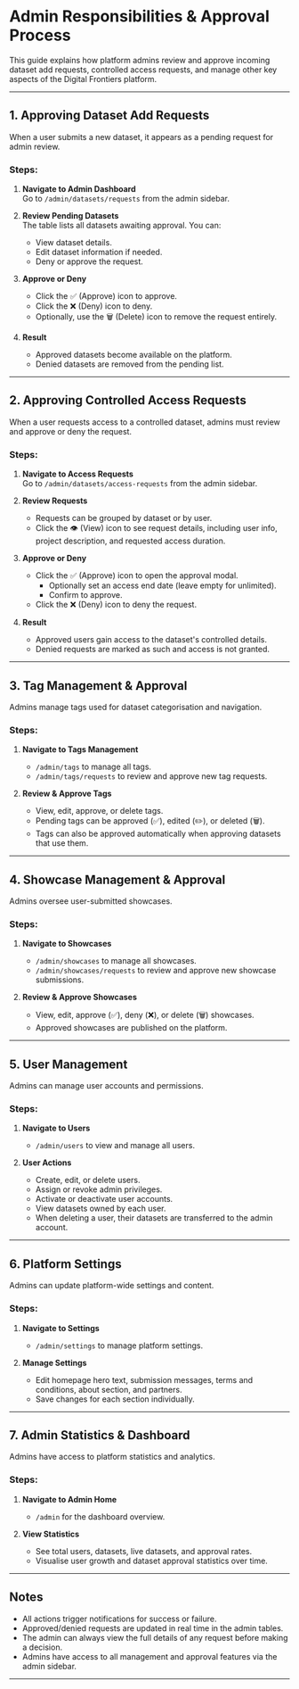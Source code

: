 # Admin Responsibilities & Approval Process

This guide explains how platform admins review and approve incoming dataset add requests, controlled access requests, and manage other key aspects of the Digital Frontiers platform.

---

## 1. Approving Dataset Add Requests

When a user submits a new dataset, it appears as a pending request for admin review.

### Steps:

1. **Navigate to Admin Dashboard**  
   Go to `/admin/datasets/requests` from the admin sidebar.

2. **Review Pending Datasets**  
   The table lists all datasets awaiting approval. You can:
   - View dataset details.
   - Edit dataset information if needed.
   - Deny or approve the request.

3. **Approve or Deny**  
   - Click the ✅ (Approve) icon to approve.
   - Click the ❌ (Deny) icon to deny.
   - Optionally, use the 🗑️ (Delete) icon to remove the request entirely.

4. **Result**  
   - Approved datasets become available on the platform.
   - Denied datasets are removed from the pending list.

---

## 2. Approving Controlled Access Requests

When a user requests access to a controlled dataset, admins must review and approve or deny the request.

### Steps:

1. **Navigate to Access Requests**  
   Go to `/admin/datasets/access-requests` from the admin sidebar.

2. **Review Requests**  
   - Requests can be grouped by dataset or by user.
   - Click the 👁️ (View) icon to see request details, including user info, project description, and requested access duration.

3. **Approve or Deny**  
   - Click the ✅ (Approve) icon to open the approval modal.
     - Optionally set an access end date (leave empty for unlimited).
     - Confirm to approve.
   - Click the ❌ (Deny) icon to deny the request.

4. **Result**  
   - Approved users gain access to the dataset's controlled details.
   - Denied requests are marked as such and access is not granted.

---

## 3. Tag Management & Approval

Admins manage tags used for dataset categorisation and navigation.

### Steps:

1. **Navigate to Tags Management**  
   - `/admin/tags` to manage all tags.
   - `/admin/tags/requests` to review and approve new tag requests.

2. **Review & Approve Tags**  
   - View, edit, approve, or delete tags.
   - Pending tags can be approved (✅), edited (✏️), or deleted (🗑️).
   - Tags can also be approved automatically when approving datasets that use them.

---

## 4. Showcase Management & Approval

Admins oversee user-submitted showcases.

### Steps:

1. **Navigate to Showcases**  
   - `/admin/showcases` to manage all showcases.
   - `/admin/showcases/requests` to review and approve new showcase submissions.

2. **Review & Approve Showcases**  
   - View, edit, approve (✅), deny (❌), or delete (🗑️) showcases.
   - Approved showcases are published on the platform.

---

## 5. User Management

Admins can manage user accounts and permissions.

### Steps:

1. **Navigate to Users**  
   - `/admin/users` to view and manage all users.

2. **User Actions**  
   - Create, edit, or delete users.
   - Assign or revoke admin privileges.
   - Activate or deactivate user accounts.
   - View datasets owned by each user.
   - When deleting a user, their datasets are transferred to the admin account.

---

## 6. Platform Settings

Admins can update platform-wide settings and content.

### Steps:

1. **Navigate to Settings**  
   - `/admin/settings` to manage platform settings.

2. **Manage Settings**  
   - Edit homepage hero text, submission messages, terms and conditions, about section, and partners.
   - Save changes for each section individually.

---

## 7. Admin Statistics & Dashboard

Admins have access to platform statistics and analytics.

### Steps:

1. **Navigate to Admin Home**  
   - `/admin` for the dashboard overview.

2. **View Statistics**  
   - See total users, datasets, live datasets, and approval rates.
   - Visualise user growth and dataset approval statistics over time.

---

## Notes

- All actions trigger notifications for success or failure.
- Approved/denied requests are updated in real time in the admin tables.
- The admin can always view the full details of any request before making a decision.
- Admins have access to all management and approval features via the admin sidebar.

---
